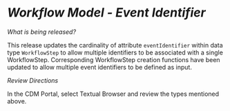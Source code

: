 # *Workflow Model - Event Identifier*

_What is being released?_

This release updates the cardinality of attribute `eventIdentifier` within data type `WorkflowStep` to allow multiple identifiers to be associated with a single WorkflowStep.  Corresponding WorkflowStep creation functions have been updated to allow multiple event identifiers to be defined as input.

_Review Directions_
 
In the CDM Portal, select Textual Browser and review the types mentioned above.
